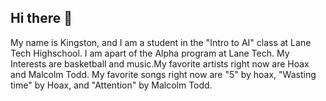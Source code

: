 ## Hi there 👋

My name is Kingston, and I am a student in the "Intro to AI" class at Lane Tech Highschool. I am apart of the Alpha program at Lane Tech.
My Interests are basketball and music.My favorite artists right now are Hoax and Malcolm Todd. My favorite songs right now are "5" by hoax, "Wasting time" by Hoax, and "Attention" by Malcolm Todd.
<!--
**Kingstone914/Kingstone914** is a ✨ _special_ ✨ repository because its `README.md` (this file) appears on your GitHub profile.

Here are some ideas to get you started:

- 🔭 I’m currently working on ...
- 🌱 I’m currently learning ...
- 👯 I’m looking to collaborate on ...
- 🤔 I’m looking for help with ...
- 💬 Ask me about ...
- 📫 How to reach me: ...
- 😄 Pronouns: ...
- ⚡ Fun fact: ...
-->
